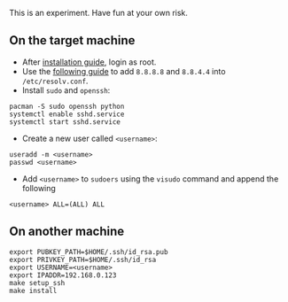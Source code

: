 This is an experiment. Have fun at your own risk.

## On the target machine

- After [installation guide](https://wiki.archlinux.org/index.php/Installation_guide), login as root.
- Use the [following guide](https://wiki.archlinux.org/index.php/Dhcpcd#/etc/resolv.conf) to add `8.8.8.8` and `8.8.4.4` into `/etc/resolv.conf`.
- Install `sudo` and `openssh`:
```
pacman -S sudo openssh python
systemctl enable sshd.service
systemctl start sshd.service
```
- Create a new user called `<username>`:
```
useradd -m <username>
passwd <username>
```
- Add `<username>` to `sudoers` using the `visudo` command and append the following
```
<username> ALL=(ALL) ALL
```

## On another machine

```
export PUBKEY_PATH=$HOME/.ssh/id_rsa.pub
export PRIVKEY_PATH=$HOME/.ssh/id_rsa
export USERNAME=<username>
export IPADDR=192.168.0.123
make setup_ssh
make install
```
